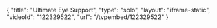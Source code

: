 {
    "title": "Ultimate Eye Support",
    "type": "solo",
    "layout": "iframe-static",
    "videoId": "122329522",
    "url": "\/tvpembed\/122329522"
}